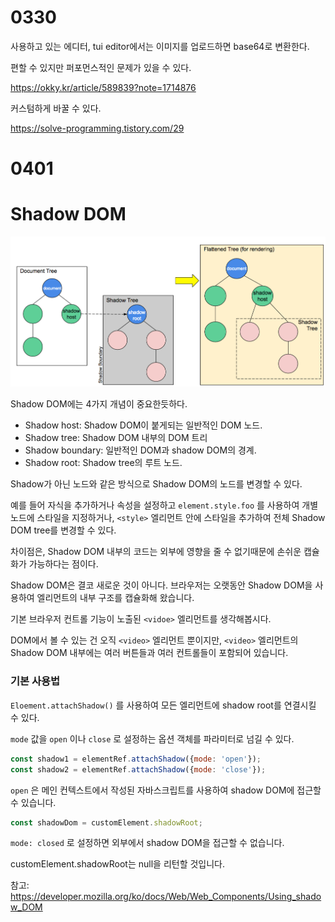 # 0330

사용하고 있는 에디터, tui editor에서는 이미지를 업로드하면 base64로 변환한다.

편할 수 있지만 퍼포먼스적인 문제가 있을 수 있다.

https://okky.kr/article/589839?note=1714876

커스텀하게 바꿀 수 있다.

https://solve-programming.tistory.com/29



# 0401

# Shadow DOM

![shadow dom](../pic/shadow-dom1.png)

Shadow DOM에는 4가지 개념이 중요한듯하다.

- Shadow host: Shadow DOM이 붙게되는 일반적인 DOM 노드.
- Shadow tree: Shadow DOM 내부의 DOM 트리
- Shadow boundary: 일반적인 DOM과 shadow DOM의 경계.
- Shadow root: Shadow tree의 루트 노드.

Shadow가 아닌 노드와 같은 방식으로 Shadow DOM의 노드를 변경할 수 있다.

예를 들어 자식을 추가하거나 속성을 설정하고 `element.style.foo` 를 사용하여 개별 노드에 스타일을 지정하거나, `<style>` 엘리먼트 안에 스타일을 추가하여 전체 Shadow DOM tree를 변경할 수 있다.

차이점은, Shadow DOM 내부의 코드는 외부에 영향을 줄 수 없기때문에 손쉬운 캡슐화가 가능하다는 점이다.

Shadow DOM은 결코 새로운 것이 아니다. 브라우저는 오랫동안 Shadow DOM을 사용하여 엘리먼트의 내부 구조를 캡슐화해 왔습니다.

기본 브라우저 컨트롤 기능이 노출된 `<vidoe>` 엘리먼트를 생각해봅시다.

DOM에서 볼 수 있는 건 오직 `<video>` 엘리먼트 뿐이지만, `<video>` 엘리먼트의 Shadow DOM 내부에는 여러 버튼들과 여러 컨트롤들이 포함되어 있습니다.



### 기본 사용법

`Eloement.attachShadow()` 를 사용하여 모든 엘리먼트에 shadow root를 연결시킬 수 있다.

`mode` 값을 `open` 이나 `close` 로 설정하는 옵션 객체를 파라미터로 넘길 수 있다.

```javascript
const shadow1 = elementRef.attachShadow({mode: 'open'});
const shadow2 = elementRef.attachShadow({mode: 'close'});
```

`open`  은 메인 컨텍스트에서 작성된 자바스크립트를 사용하여 shadow DOM에 접근할 수 있습니다.

```javascript
const shadowDom = customElement.shadowRoot;
```

`mode: closed` 로 설정하면 외부에서 shadow DOM을 접근할 수 없습니다.

customElement.shadowRoot는 null을 리턴할 것입니다.



참고: https://developer.mozilla.org/ko/docs/Web/Web_Components/Using_shadow_DOM